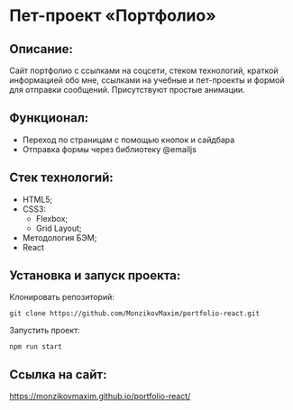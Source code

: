 # Пет-проект «Портфолио»

## Описание:

Сайт портфолио с ссылками на соцсети, стеком технологий, 
краткой информацией обо мне, ссылками на учебные и пет-проекты и
формой для отправки сообщений. Присутствуют простые анимации.

## Функционал:

- Переход по страницам с помощью кнопок и сайдбара
- Отправка формы через библиотеку @emailjs

## Стек технологий:
- HTML5;
- CSS3:
  - Flexbox;
  - Grid Layout;
- Методология БЭМ;
- React

## Установка и запуск проекта:
Клонировать репозиторий:

    git clone https://github.com/MonzikovMaxim/portfolio-react.git

Запустить проект:

    npm run start

## Ссылка на сайт:
https://monzikovmaxim.github.io/portfolio-react/